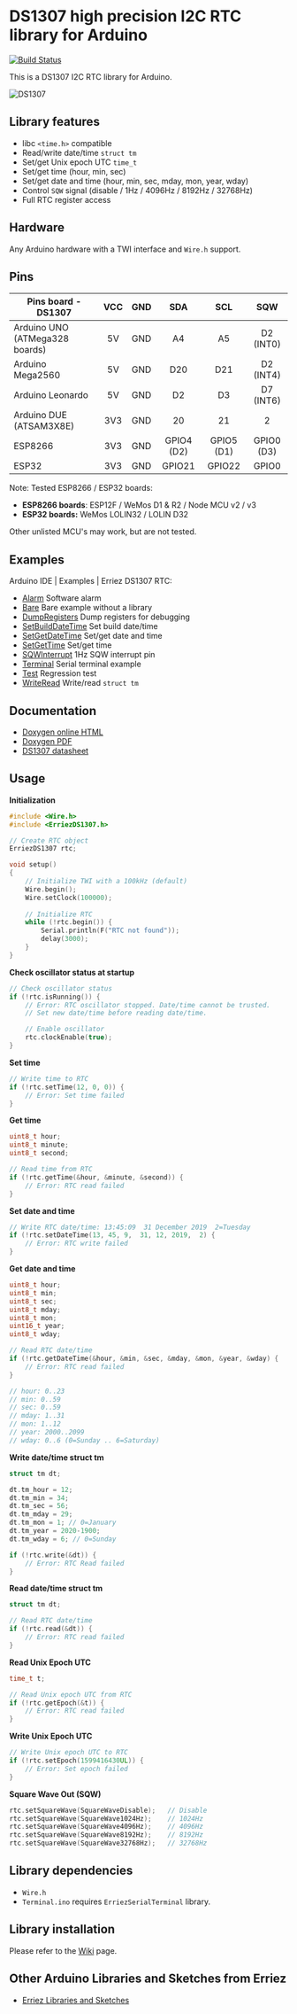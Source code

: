 # DS1307 high precision I2C RTC library for Arduino

[![Build Status](https://travis-ci.org/Erriez/ErriezDS1307.svg?branch=master)](https://travis-ci.org/Erriez/ErriezDS1307)

This is a DS1307 I2C RTC library for Arduino.

![DS1307](https://raw.githubusercontent.com/Erriez/ErriezDS1307/master/extras/DS1307.png)

## Library features

* libc `<time.h>` compatible
* Read/write date/time `struct tm`
* Set/get Unix epoch UTC `time_t`
* Set/get time (hour, min, sec)
* Set/get date and time (hour, min, sec, mday, mon, year, wday)
* Control `SQW` signal (disable / 1Hz / 4096Hz / 8192Hz / 32768Hz)
* Full RTC register access

## Hardware

Any Arduino hardware with a TWI interface and `Wire.h` support.

## Pins

| Pins board - DS1307            | VCC  | GND  |    SDA     |    SCL     |    SQW     |
| ------------------------------ | :--: | :--: | :--------: | :--------: | :--------: |
| Arduino UNO (ATMega328 boards) |  5V  | GND  |     A4     |     A5     | D2 (INT0)  |
| Arduino Mega2560               |  5V  | GND  |    D20     |    D21     | D2 (INT4)  |
| Arduino Leonardo               |  5V  | GND  |     D2     |     D3     | D7 (INT6)  |
| Arduino DUE (ATSAM3X8E)        | 3V3  | GND  |     20     |     21     |     2      |
| ESP8266                        | 3V3  | GND  | GPIO4 (D2) | GPIO5 (D1) | GPIO0 (D3) |
| ESP32                          | 3V3  | GND  |   GPIO21   |   GPIO22   |   GPIO0    |

Note: Tested ESP8266 / ESP32 boards:

* **ESP8266 boards**: ESP12F / WeMos D1 & R2 / Node MCU v2 / v3
* **ESP32 boards:** WeMos LOLIN32 / LOLIN D32

Other unlisted MCU's may work, but are not tested.

## Examples

Arduino IDE | Examples | Erriez DS1307 RTC:

* [Alarm](https://github.com/Erriez/ErriezDS1307/blob/master/examples/ErriezDS1307Alarm/ErriezDS1307Alarm.ino) Software alarm
* [Bare](https://github.com/Erriez/ErriezDS1307/blob/master/examples/ErriezDS1307Bare/ErriezDS1307Bare.ino) Bare example without a library
* [DumpRegisters](https://github.com/Erriez/ErriezDS1307/blob/master/examples/ErriezDS1307DumpRegisters/ErriezDS1307DumpRegisters.ino) Dump registers for debugging
* [SetBuildDateTime](https://github.com/Erriez/ErriezDS1307/blob/master/examples/ErriezDS1307SetBuildDateTime/ErriezDS1307SetBuildDateTime.ino) Set build date/time
* [SetGetDateTime](https://github.com/Erriez/ErriezDS1307/blob/master/examples/ErriezDS1307SetGetDateTime/ErriezDS1307SetGetDateTime.ino) Set/get date and time
* [SetGetTime](https://github.com/Erriez/ErriezDS1307/blob/master/examples/ErriezDS1307SetGetTime/ErriezDS1307SetGetTime.ino) Set/get time
* [SQWInterrupt](https://github.com/Erriez/ErriezDS1307/blob/master/examples/ErriezDS1307SQWInterrupt/ErriezDS1307SQWInterrupt.ino) 1Hz SQW interrupt pin
* [Terminal](https://github.com/Erriez/ErriezDS1307/blob/master/examples/ErriezDS1307Terminal/ErriezDS1307Terminal.ino) Serial terminal example
* [Test](https://github.com/Erriez/ErriezDS1307/blob/master/examples/ErriezDS1307Test/ErriezDS1307Test.ino) Regression test
* [WriteRead](https://github.com/Erriez/ErriezDS1307/blob/master/examples/ErriezDS1307WriteRead/ErriezDS1307WriteRead.ino) Write/read `struct tm`

## Documentation

* [Doxygen online HTML](https://erriez.github.io/ErriezDS1307)
* [Doxygen PDF](https://github.com/Erriez/ErriezDS1307/blob/master/ErriezDS1307.pdf)
* [DS1307 datasheet](https://github.com/Erriez/ErriezDS1307/blob/master/extras/DS1307.pdf)


## Usage

**Initialization**

```c++
#include <Wire.h>
#include <ErriezDS1307.h>

// Create RTC object
ErriezDS1307 rtc;

void setup()
{
    // Initialize TWI with a 100kHz (default)
    Wire.begin();
    Wire.setClock(100000);
    
    // Initialize RTC
    while (!rtc.begin()) {
        Serial.println(F("RTC not found"));
        delay(3000);
    }
}
```

**Check oscillator status at startup**

```c++
// Check oscillator status
if (!rtc.isRunning()) {
    // Error: RTC oscillator stopped. Date/time cannot be trusted. 
    // Set new date/time before reading date/time.

    // Enable oscillator
    rtc.clockEnable(true);
}
```

**Set time**

```c++
// Write time to RTC
if (!rtc.setTime(12, 0, 0)) {
    // Error: Set time failed
}
```

**Get time**

```c++
uint8_t hour;
uint8_t minute;
uint8_t second;

// Read time from RTC
if (!rtc.getTime(&hour, &minute, &second)) {
    // Error: RTC read failed
}
```

**Set date and time**

```c++
// Write RTC date/time: 13:45:09  31 December 2019  2=Tuesday
if (!rtc.setDateTime(13, 45, 9,  31, 12, 2019,  2) {
    // Error: RTC write failed
}
```

**Get date and time**

```c++
uint8_t hour;
uint8_t min;
uint8_t sec;
uint8_t mday;
uint8_t mon;
uint16_t year;
uint8_t wday;

// Read RTC date/time
if (!rtc.getDateTime(&hour, &min, &sec, &mday, &mon, &year, &wday) {
    // Error: RTC read failed
}

// hour: 0..23
// min: 0..59
// sec: 0..59
// mday: 1..31
// mon: 1..12
// year: 2000..2099
// wday: 0..6 (0=Sunday .. 6=Saturday)
```

**Write date/time struct tm**

```c++
struct tm dt;

dt.tm_hour = 12;
dt.tm_min = 34;
dt.tm_sec = 56;
dt.tm_mday = 29;
dt.tm_mon = 1; // 0=January
dt.tm_year = 2020-1900;
dt.tm_wday = 6; // 0=Sunday

if (!rtc.write(&dt)) {
    // Error: RTC Read failed
}
```

**Read date/time struct tm**

```c++
struct tm dt;

// Read RTC date/time
if (!rtc.read(&dt)) {
    // Error: RTC read failed
}
```

**Read Unix Epoch UTC**

```c++
time_t t;

// Read Unix epoch UTC from RTC
if (!rtc.getEpoch(&t)) {
    // Error: RTC read failed
}
```

**Write Unix Epoch UTC**

```c++
// Write Unix epoch UTC to RTC
if (!rtc.setEpoch(1599416430UL)) {
    // Error: Set epoch failed
}
```

**Square Wave Out (SQW)**

```c++
rtc.setSquareWave(SquareWaveDisable);	// Disable
rtc.setSquareWave(SquareWave1024Hz);	// 1024Hz
rtc.setSquareWave(SquareWave4096Hz);	// 4096Hz
rtc.setSquareWave(SquareWave8192Hz);	// 8192Hz
rtc.setSquareWave(SquareWave32768Hz);	// 32768Hz
```


## Library dependencies

* `Wire.h`
* `Terminal.ino` requires `ErriezSerialTerminal` library.


## Library installation

Please refer to the [Wiki](https://github.com/Erriez/ErriezArduinoLibrariesAndSketches/wiki) page.


## Other Arduino Libraries and Sketches from Erriez

* [Erriez Libraries and Sketches](https://github.com/Erriez/ErriezArduinoLibrariesAndSketches)

